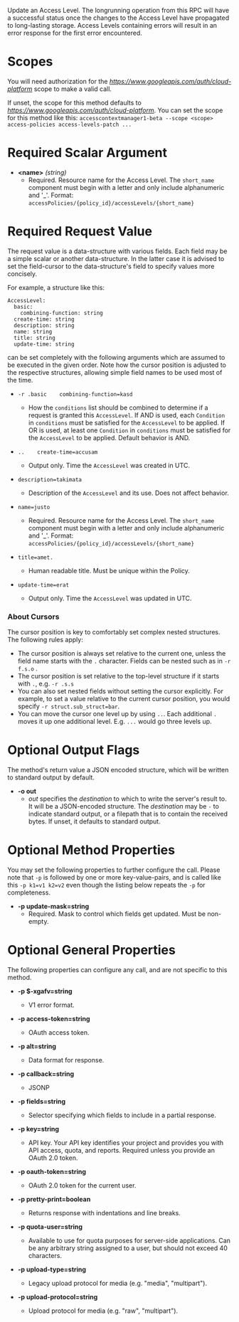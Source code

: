 Update an Access Level. The longrunning
operation from this RPC will have a successful status once the changes to
the Access Level have propagated
to long-lasting storage. Access Levels containing
errors will result in an error response for the first error encountered.
# Scopes

You will need authorization for the *https://www.googleapis.com/auth/cloud-platform* scope to make a valid call.

If unset, the scope for this method defaults to *https://www.googleapis.com/auth/cloud-platform*.
You can set the scope for this method like this: `accesscontextmanager1-beta --scope <scope> access-policies access-levels-patch ...`
# Required Scalar Argument
* **&lt;name&gt;** *(string)*
    - Required. Resource name for the Access Level. The `short_name` component
        must begin with a letter and only include alphanumeric and &#39;_&#39;. Format:
        `accessPolicies/{policy_id}/accessLevels/{short_name}`
# Required Request Value

The request value is a data-structure with various fields. Each field may be a simple scalar or another data-structure.
In the latter case it is advised to set the field-cursor to the data-structure's field to specify values more concisely.

For example, a structure like this:
```
AccessLevel:
  basic:
    combining-function: string
  create-time: string
  description: string
  name: string
  title: string
  update-time: string

```

can be set completely with the following arguments which are assumed to be executed in the given order. Note how the cursor position is adjusted to the respective structures, allowing simple field names to be used most of the time.

* `-r .basic    combining-function=kasd`
    - How the `conditions` list should be combined to determine if a request is
        granted this `AccessLevel`. If AND is used, each `Condition` in
        `conditions` must be satisfied for the `AccessLevel` to be applied. If OR
        is used, at least one `Condition` in `conditions` must be satisfied for the
        `AccessLevel` to be applied. Default behavior is AND.

* `..    create-time=accusam`
    - Output only. Time the `AccessLevel` was created in UTC.
* `description=takimata`
    - Description of the `AccessLevel` and its use. Does not affect behavior.
* `name=justo`
    - Required. Resource name for the Access Level. The `short_name` component
        must begin with a letter and only include alphanumeric and &#39;_&#39;. Format:
        `accessPolicies/{policy_id}/accessLevels/{short_name}`
* `title=amet.`
    - Human readable title. Must be unique within the Policy.
* `update-time=erat`
    - Output only. Time the `AccessLevel` was updated in UTC.


### About Cursors

The cursor position is key to comfortably set complex nested structures. The following rules apply:

* The cursor position is always set relative to the current one, unless the field name starts with the `.` character. Fields can be nested such as in `-r f.s.o` .
* The cursor position is set relative to the top-level structure if it starts with `.`, e.g. `-r .s.s`
* You can also set nested fields without setting the cursor explicitly. For example, to set a value relative to the current cursor position, you would specify `-r struct.sub_struct=bar`.
* You can move the cursor one level up by using `..`. Each additional `.` moves it up one additional level. E.g. `...` would go three levels up.


# Optional Output Flags

The method's return value a JSON encoded structure, which will be written to standard output by default.

* **-o out**
    - *out* specifies the *destination* to which to write the server's result to.
      It will be a JSON-encoded structure.
      The *destination* may be `-` to indicate standard output, or a filepath that is to contain the received bytes.
      If unset, it defaults to standard output.
# Optional Method Properties

You may set the following properties to further configure the call. Please note that `-p` is followed by one 
or more key-value-pairs, and is called like this `-p k1=v1 k2=v2` even though the listing below repeats the
`-p` for completeness.

* **-p update-mask=string**
    - Required.  Mask to control which fields get updated. Must be non-empty.

# Optional General Properties

The following properties can configure any call, and are not specific to this method.

* **-p $-xgafv=string**
    - V1 error format.

* **-p access-token=string**
    - OAuth access token.

* **-p alt=string**
    - Data format for response.

* **-p callback=string**
    - JSONP

* **-p fields=string**
    - Selector specifying which fields to include in a partial response.

* **-p key=string**
    - API key. Your API key identifies your project and provides you with API access, quota, and reports. Required unless you provide an OAuth 2.0 token.

* **-p oauth-token=string**
    - OAuth 2.0 token for the current user.

* **-p pretty-print=boolean**
    - Returns response with indentations and line breaks.

* **-p quota-user=string**
    - Available to use for quota purposes for server-side applications. Can be any arbitrary string assigned to a user, but should not exceed 40 characters.

* **-p upload-type=string**
    - Legacy upload protocol for media (e.g. &#34;media&#34;, &#34;multipart&#34;).

* **-p upload-protocol=string**
    - Upload protocol for media (e.g. &#34;raw&#34;, &#34;multipart&#34;).
